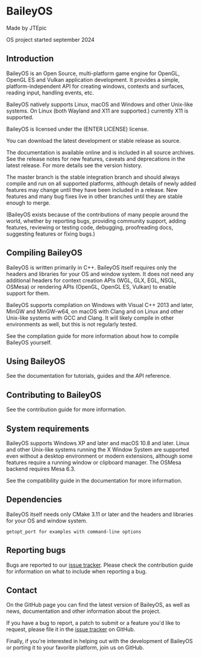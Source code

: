 # BaileyOS


Made by JTEpic

OS project started september 2024


## Introduction

BaileyOS is an Open Source, multi-platform game engine for OpenGL, OpenGL ES and Vulkan application development. It provides a simple, platform-independent API for creating windows, contexts and surfaces, reading input, handling events, etc.

BaileyOS natively supports Linux, macOS and Windows and other Unix-like systems. On Linux (both Wayland and X11 are supported.) currently X11 is supported.

BaileyOS is licensed under the (ENTER LICENSE) license.

You can download the latest development or stable release as source.

The documentation is available online and is included in all source archives. See the release notes for new features, caveats and deprecations in the latest release. For more details see the version history.

The master branch is the stable integration branch and should always compile and run on all supported platforms, although details of newly added features may change until they have been included in a release. New features and many bug fixes live in other branches until they are stable enough to merge.

(BaileyOS exists because of the contributions of many people around the world, whether by reporting bugs, providing community support, adding features, reviewing or testing code, debugging, proofreading docs, suggesting features or fixing bugs.)


## Compiling BaileyOS

BaileyOS is written primarily in C++. BaileyOS itself requires only the headers and libraries for your OS and window system. It does not need any additional headers for context creation APIs (WGL, GLX, EGL, NSGL, OSMesa) or rendering APIs (OpenGL, OpenGL ES, Vulkan) to enable support for them.

BaileyOS supports compilation on Windows with Visual C++ 2013 and later, MinGW and MinGW-w64, on macOS with Clang and on Linux and other Unix-like systems with GCC and Clang. It will likely compile in other environments as well, but this is not regularly tested.

See the compilation guide for more information about how to compile BaileyOS yourself.


## Using BaileyOS

See the documentation for tutorials, guides and the API reference.


## Contributing to BaileyOS

See the contribution guide for more information.


## System requirements

BaileyOS supports Windows XP and later and macOS 10.8 and later. Linux and other Unix-like systems running the X Window System are supported even without a desktop environment or modern extensions, although some features require a running window or clipboard manager. The OSMesa backend requires Mesa 6.3.

See the compatibility guide in the documentation for more information.


## Dependencies

BaileyOS itself needs only CMake 3.11 or later and the headers and libraries for your OS and window system.

    getopt_port for examples with command-line options


## Reporting bugs

Bugs are reported to our [issue tracker](https://github.com/JTEpic/BaileyOS/issues). Please check the contribution guide for information on what to include when reporting a bug.


## Contact

On the GitHub page you can find the latest version of BaileyOS, as well as news, documentation and other information about the project.

If you have a bug to report, a patch to submit or a feature you'd like to request, please file it in the [issue tracker](https://github.com/JTEpic/BaileyOS/issues) on GitHub.

Finally, if you're interested in helping out with the development of BaileyOS or porting it to your favorite platform, join us on GitHub.
